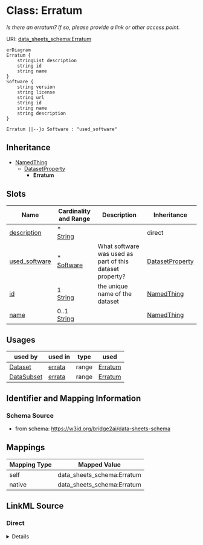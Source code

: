 

# Class: Erratum


_Is there an erratum? If so, please provide a link or other access point._





URI: [data_sheets_schema:Erratum](https://w3id.org/bridge2ai/data-sheets-schema/Erratum)



```mermaid
erDiagram
Erratum {
    stringList description  
    string id  
    string name  
}
Software {
    string version  
    string license  
    string url  
    string id  
    string name  
    string description  
}

Erratum ||--}o Software : "used_software"

```




## Inheritance
* [NamedThing](NamedThing.md)
    * [DatasetProperty](DatasetProperty.md)
        * **Erratum**



## Slots

| Name | Cardinality and Range | Description | Inheritance |
| ---  | --- | --- | --- |
| [description](description.md) | * <br/> [String](String.md) |  | direct |
| [used_software](used_software.md) | * <br/> [Software](Software.md) | What software was used as part of this dataset property? | [DatasetProperty](DatasetProperty.md) |
| [id](id.md) | 1 <br/> [String](String.md) | the unique name of the dataset | [NamedThing](NamedThing.md) |
| [name](name.md) | 0..1 <br/> [String](String.md) |  | [NamedThing](NamedThing.md) |





## Usages

| used by | used in | type | used |
| ---  | --- | --- | --- |
| [Dataset](Dataset.md) | [errata](errata.md) | range | [Erratum](Erratum.md) |
| [DataSubset](DataSubset.md) | [errata](errata.md) | range | [Erratum](Erratum.md) |






## Identifier and Mapping Information







### Schema Source


* from schema: https://w3id.org/bridge2ai/data-sheets-schema





## Mappings

| Mapping Type | Mapped Value |
| ---  | ---  |
| self | data_sheets_schema:Erratum |
| native | data_sheets_schema:Erratum |





## LinkML Source

<!-- TODO: investigate https://stackoverflow.com/questions/37606292/how-to-create-tabbed-code-blocks-in-mkdocs-or-sphinx -->

### Direct

<details>
```yaml
name: Erratum
description: Is there an erratum? If so, please provide a link or other access point.
in_subset:
- Maintenance
from_schema: https://w3id.org/bridge2ai/data-sheets-schema
is_a: DatasetProperty
attributes:
  description:
    name: description
    from_schema: https://w3id.org/bridge2ai/data-sheets-schema
    multivalued: true
    domain_of:
    - NamedThing
    - Information
    - Relationships
    - Splits
    - DataAnomaly
    - Confidentiality
    - Deidentification
    - SensitiveElement
    - InstanceAcquisition
    - CollectionMechanism
    - DataCollector
    - CollectionTimeframe
    - EthicalReview
    - DirectCollection
    - CollectionNotification
    - CollectionConsent
    - ConsentRevocation
    - DataProtectionImpact
    - PreprocessingStrategy
    - CleaningStrategy
    - LabelingStrategy
    - RawData
    - ExistingUse
    - UseRepository
    - OtherTask
    - FutureUseImpact
    - DiscouragedUse
    - ThirdPartySharing
    - DistributionFormat
    - DistributionDate
    - LicenseAndUseTerms
    - IPRestrictions
    - ExportControlRegulatoryRestrictions
    - Maintainer
    - Erratum
    - UpdatePlan
    - RetentionLimits
    - VersionAccess
    - ExtensionMechanism
    range: string

```
</details>

### Induced

<details>
```yaml
name: Erratum
description: Is there an erratum? If so, please provide a link or other access point.
in_subset:
- Maintenance
from_schema: https://w3id.org/bridge2ai/data-sheets-schema
is_a: DatasetProperty
attributes:
  description:
    name: description
    from_schema: https://w3id.org/bridge2ai/data-sheets-schema
    multivalued: true
    alias: description
    owner: Erratum
    domain_of:
    - NamedThing
    - Information
    - Relationships
    - Splits
    - DataAnomaly
    - Confidentiality
    - Deidentification
    - SensitiveElement
    - InstanceAcquisition
    - CollectionMechanism
    - DataCollector
    - CollectionTimeframe
    - EthicalReview
    - DirectCollection
    - CollectionNotification
    - CollectionConsent
    - ConsentRevocation
    - DataProtectionImpact
    - PreprocessingStrategy
    - CleaningStrategy
    - LabelingStrategy
    - RawData
    - ExistingUse
    - UseRepository
    - OtherTask
    - FutureUseImpact
    - DiscouragedUse
    - ThirdPartySharing
    - DistributionFormat
    - DistributionDate
    - LicenseAndUseTerms
    - IPRestrictions
    - ExportControlRegulatoryRestrictions
    - Maintainer
    - Erratum
    - UpdatePlan
    - RetentionLimits
    - VersionAccess
    - ExtensionMechanism
    range: string
  used_software:
    name: used_software
    description: What software was used as part of this dataset property?
    from_schema: https://w3id.org/bridge2ai/data-sheets-schema
    rank: 1000
    multivalued: true
    alias: used_software
    owner: Erratum
    domain_of:
    - DatasetProperty
    range: Software
  id:
    name: id
    description: the unique name of the dataset
    from_schema: https://w3id.org/bridge2ai/data-sheets-schema
    exact_mappings:
    - schema:name
    rank: 1000
    slot_uri: dcterms:identifier
    identifier: true
    alias: id
    owner: Erratum
    domain_of:
    - NamedThing
    - Information
    range: string
    required: true
  name:
    name: name
    from_schema: https://w3id.org/bridge2ai/data-sheets-schema
    rank: 1000
    slot_uri: schema:name
    alias: name
    owner: Erratum
    domain_of:
    - NamedThing
    range: string

```
</details>